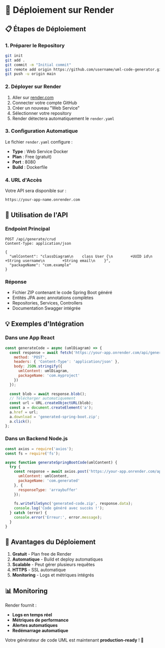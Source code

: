 # 🚀 Déploiement sur Render

## 📋 Étapes de Déploiement

### 1. **Préparer le Repository**
```bash
git init
git add .
git commit -m "Initial commit"
git remote add origin https://github.com/username/uml-code-generator.git
git push -u origin main
```

### 2. **Déployer sur Render**
1. Aller sur [render.com](https://render.com)
2. Connecter votre compte GitHub
3. Créer un nouveau "Web Service"
4. Sélectionner votre repository
5. Render détectera automatiquement le `render.yaml`

### 3. **Configuration Automatique**
Le fichier `render.yaml` configure :
- **Type** : Web Service Docker
- **Plan** : Free (gratuit)
- **Port** : 8080
- **Build** : Dockerfile

### 4. **URL d'Accès**
Votre API sera disponible sur :
```
https://your-app-name.onrender.com
```

## 🔧 Utilisation de l'API

### **Endpoint Principal**
```http
POST /api/generate/crud
Content-Type: application/json

{
  "umlContent": "classDiagram\n    class User {\n        +UUID id\n        +String username\n        +String email\n    }",
  "packageName": "com.example"
}
```

### **Réponse**
- Fichier ZIP contenant le code Spring Boot généré
- Entités JPA avec annotations complètes
- Repositories, Services, Controllers
- Documentation Swagger intégrée

## 💡 Exemples d'Intégration

### **Dans une App React**
```javascript
const generateCode = async (umlDiagram) => {
  const response = await fetch('https://your-app.onrender.com/api/generate/crud', {
    method: 'POST',
    headers: { 'Content-Type': 'application/json' },
    body: JSON.stringify({
      umlContent: umlDiagram,
      packageName: 'com.myproject'
    })
  });
  
  const blob = await response.blob();
  // Télécharger automatiquement
  const url = URL.createObjectURL(blob);
  const a = document.createElement('a');
  a.href = url;
  a.download = 'generated-spring-boot.zip';
  a.click();
};
```

### **Dans un Backend Node.js**
```javascript
const axios = require('axios');
const fs = require('fs');

async function generateSpringBootCode(umlContent) {
  try {
    const response = await axios.post('https://your-app.onrender.com/api/generate/crud', {
      umlContent: umlContent,
      packageName: 'com.generated'
    }, {
      responseType: 'arraybuffer'
    });
    
    fs.writeFileSync('generated-code.zip', response.data);
    console.log('Code généré avec succès !');
  } catch (error) {
    console.error('Erreur:', error.message);
  }
}
```

## 🎯 Avantages du Déploiement

1. **Gratuit** - Plan free de Render
2. **Automatique** - Build et deploy automatiques
3. **Scalable** - Peut gérer plusieurs requêtes
4. **HTTPS** - SSL automatique
5. **Monitoring** - Logs et métriques intégrés

## 📊 Monitoring

Render fournit :
- **Logs en temps réel**
- **Métriques de performance**
- **Alertes automatiques**
- **Redémarrage automatique**

Votre générateur de code UML est maintenant **production-ready** ! 🎉